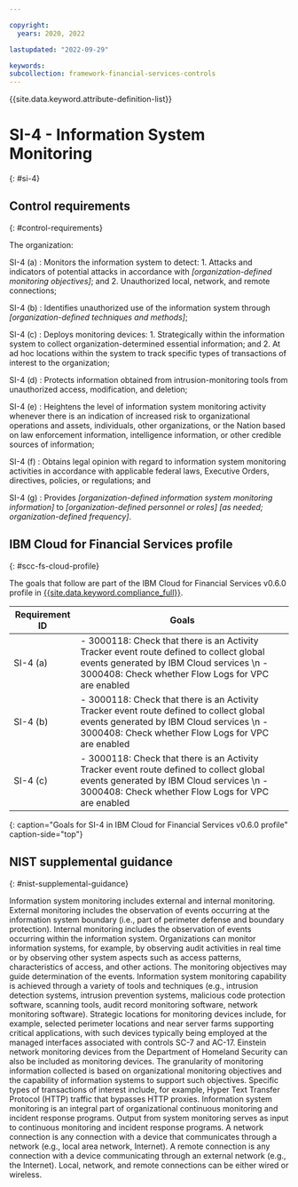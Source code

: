 ```yaml
---

copyright:
  years: 2020, 2022

lastupdated: "2022-09-29"

keywords: 
subcollection: framework-financial-services-controls
---
```


{{site.data.keyword.attribute-definition-list}}

               
# SI-4 - Information System Monitoring
{: #si-4}

## Control requirements
{: #control-requirements}

The organization:

SI-4 (a)
    : Monitors the information system to detect:
      1. Attacks and indicators of potential attacks in accordance with _[organization-defined monitoring objectives]_; and
      2. Unauthorized local, network, and remote connections;

SI-4 (b)
    : Identifies unauthorized use of the information system through _[organization-defined techniques and methods]_;

SI-4 (c)
    : Deploys monitoring devices:
      1. Strategically within the information system to collect organization-determined essential information; and
      2. At ad hoc locations within the system to track specific types of transactions of interest to the organization;

SI-4 (d)
    : Protects information obtained from intrusion-monitoring tools from unauthorized access, modification, and deletion;

SI-4 (e)
    : Heightens the level of information system monitoring activity whenever there is an indication of increased risk to organizational operations and assets, individuals, other organizations, or the Nation based on law enforcement information, intelligence information, or other credible sources of information;

SI-4 (f)
    : Obtains legal opinion with regard to information system monitoring activities in accordance with applicable federal laws, Executive Orders, directives, policies, or regulations; and

SI-4 (g)
    : Provides _[organization-defined information system monitoring information]_ to _[organization-defined personnel or roles]_ _[as needed; organization-defined frequency]_.

## IBM Cloud for Financial Services profile
{: #scc-fs-cloud-profile}

The goals that follow are part of the IBM Cloud for Financial Services v0.6.0 profile in [{{site.data.keyword.compliance_full}}](/docs/security-compliance?topic=security-compliance-getting-started).

| Requirement ID | Goals |
|----------------|-------|
| SI-4 (a) | - 3000118: Check that there is an Activity Tracker event route defined to collect global events generated by IBM Cloud services \n - 3000408: Check whether Flow Logs for VPC are enabled | 
| SI-4 (b) | - 3000118: Check that there is an Activity Tracker event route defined to collect global events generated by IBM Cloud services \n - 3000408: Check whether Flow Logs for VPC are enabled | 
| SI-4 (c) | - 3000118: Check that there is an Activity Tracker event route defined to collect global events generated by IBM Cloud services \n - 3000408: Check whether Flow Logs for VPC are enabled | 
{: caption="Goals for SI-4 in IBM Cloud for Financial Services v0.6.0 profile" caption-side="top"}

## NIST supplemental guidance
{: #nist-supplemental-guidance}

Information system monitoring includes external and internal monitoring. External monitoring includes the observation of events occurring at the information system boundary (i.e., part of perimeter defense and boundary protection). Internal monitoring includes the observation of events occurring within the information system. Organizations can monitor information systems, for example, by observing audit activities in real time or by observing other system aspects such as access patterns, characteristics of access, and other actions. The monitoring objectives may guide determination of the events. Information system monitoring capability is achieved through a variety of tools and techniques (e.g., intrusion detection systems, intrusion prevention systems, malicious code protection software, scanning tools, audit record monitoring software, network monitoring software). Strategic locations for monitoring devices include, for example, selected perimeter locations and near server farms supporting critical applications, with such devices typically being employed at the managed interfaces associated with controls SC-7 and AC-17. Einstein network monitoring devices from the Department of Homeland Security can also be included as monitoring devices. The granularity of monitoring information collected is based on organizational monitoring objectives and the capability of information systems to support such objectives. Specific types of transactions of interest include, for example, Hyper Text Transfer Protocol (HTTP) traffic that bypasses HTTP proxies. Information system monitoring is an integral part of organizational continuous monitoring and incident response programs. Output from system monitoring serves as input to continuous monitoring and incident response programs. A network connection is any connection with a device that communicates through a network (e.g., local area network, Internet). A remote connection is any connection with a device communicating through an external network (e.g., the Internet). Local, network, and remote connections can be either wired or wireless.



